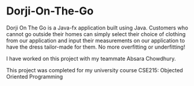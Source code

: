# Dorji-On-The-Go

Dorji On The Go is a Java-fx application built using Java. Customers who cannot go outside their homes can simply select their choice of clothing from our application and input their measurements
on our application to have the dress tailor-made for them. No more overfitting or underfitting!

I have worked on this project with my teammate Absara Chowdhury.

This project was completed for my university course CSE215: Objected Oriented Programming
